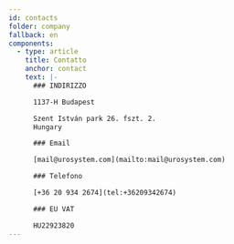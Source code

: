 ```yaml
---
id: contacts
folder: company
fallback: en
components:
  - type: article
    title: Contatto
    anchor: contact
    text: |-
      ### INDIRIZZO

      1137-H Budapest

      Szent István park 26. fszt. 2.
      Hungary

      ### Email

      [mail@urosystem.com](mailto:mail@urosystem.com)

      ### Telefono

      [+36 20 934 2674](tel:+36209342674)

      ### EU VAT

      HU22923820
---
```

